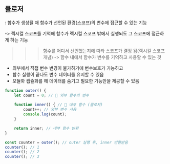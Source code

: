## 클로저
: 함수가 생성될 때 함수가 선언된 환경(스코프)의 변수에 접근할 수 있는 기능

-> 렉시컬 스코프를 기억해 함수가 렉시컬 스코프 밖에서 실행되도 그 스코프에 접근하게 하는 기능
  >>> 함수를 어디서 선언했는지에 따라 스코프가 결정 됨(렉시컬 스코프 개념)
-> 함수 내에서 함수가 변수를 기억하고 사용할 수 있는 것

- 외부에서 직접 변수 변경이 불가하기에 변수보호가 가능하고
- 함수 실행이 끝나도 변수 데이터를 유지할 수 있음
- 모듈화 캡슐화를 해 데이터를 숨기고 필요한 기능만을 제공할 수 있음

```jsx
function outer() {
    let count = 0; // 🔹 외부 함수의 변수
    
    function inner() { // 🔹 내부 함수 (클로저)
        count++; // 외부 변수 사용
        console.log(count);
    }

    return inner; // 내부 함수 반환
}

const counter = outer(); // outer 실행 후, inner 반환받음
counter(); // 1
counter(); // 2
counter(); // 3
```